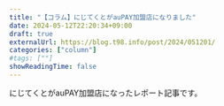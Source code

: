 ```yaml
---
title: "【コラム】にじてくとがauPAY加盟店になりました"
date: 2024-05-12T22:20:34+09:00
draft: true
externalUrl: https://blog.t98.info/post/2024/051201/
categories: ["column"]
#tags: [""]
showReadingTime: false
---
```


にじてくとがauPAY加盟店になったレポート記事です。
